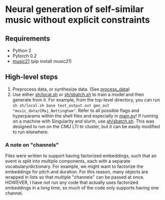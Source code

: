 # Neural generation of self-similar music without explicit constraints

## Requirements
* Python 2
* Pytorch 0.2
* [music21](http://web.mit.edu/music21/) (pip install music21)

## High-level steps
1) Preprocess data, or synthesize data. (See [process_data](./process_data))
2) Use either [sh/local.sh](./sh/local.sh) or [sh/sbatch.sh](./sh/sbatch.sh) to train a model and then generate from it. For example, from the top-level directory, you can run ```sh sh/local.sh base test_output.out gen_out "music_data/CMaj_Nottingham"```. Refer to all possible flags and hyperparams within the shell files and especially in [main.py](./main.py)! If running on a machine with Singularity and slurm, use [sh/sbatch.sh](./sh/sbatch.sh). This was designed to run on the CMU LTI tir cluster, but it can be easily modified to run elsewhere.

### A note on "channels"
Files were written to support having factorized embeddings, such that an event is split into multiple components, each with a separate vocabulary/dictionary. For example, we might want to factorize the embeddings for pitch and duration. For this reason, many objects are wrapped in lists so that multiple "channels" can be passed at once. HOWEVER, I have not run any code that actually uses factorized embeddings in a long time, so much of the code only supports having one channel.
